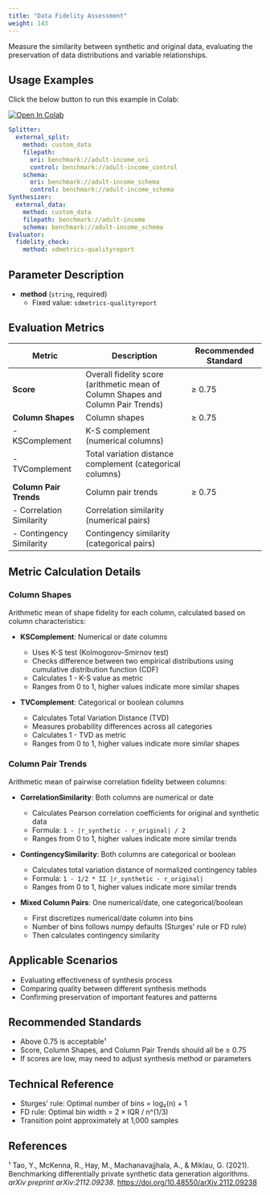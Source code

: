 ```yaml
---
title: "Data Fidelity Assessment"
weight: 143
---
```


Measure the similarity between synthetic and original data, evaluating the preservation of data distributions and variable relationships.

## Usage Examples

Click the below button to run this example in Colab:

[![Open In Colab](https://colab.research.google.com/assets/colab-badge.svg)](https://colab.research.google.com/github/nics-tw/petsard/blob/main/demo/petsard-yaml/evaluator-yaml/fidelity.ipynb)

```yaml
Splitter:
  external_split:
    method: custom_data
    filepath:
      ori: benchmark://adult-income_ori
      control: benchmark://adult-income_control
    schema:
      ori: benchmark://adult-income_schema
      control: benchmark://adult-income_schema
Synthesizer:
  external_data:
    method: custom_data
    filepath: benchmark://adult-income
    schema: benchmark://adult-income_schema
Evaluator:
  fidelity_check:
    method: sdmetrics-qualityreport
```

## Parameter Description

- **method** (`string`, required)
  - Fixed value: `sdmetrics-qualityreport`

## Evaluation Metrics

| Metric | Description | Recommended Standard |
|--------|-------------|---------------------|
| **Score** | Overall fidelity score (arithmetic mean of Column Shapes and Column Pair Trends) | ≥ 0.75 |
| **Column Shapes** | Column shapes | ≥ 0.75 |
| - KSComplement | K-S complement (numerical columns) | |
| - TVComplement | Total variation distance complement (categorical columns) | |
| **Column Pair Trends** | Column pair trends | ≥ 0.75 |
| - Correlation Similarity | Correlation similarity (numerical pairs) | |
| - Contingency Similarity | Contingency similarity (categorical pairs) | |

## Metric Calculation Details

### Column Shapes
Arithmetic mean of shape fidelity for each column, calculated based on column characteristics:

- **KSComplement**: Numerical or date columns
  - Uses K-S test (Kolmogorov-Smirnov test)
  - Checks difference between two empirical distributions using cumulative distribution function (CDF)
  - Calculates 1 - K-S value as metric
  - Ranges from 0 to 1, higher values indicate more similar shapes

- **TVComplement**: Categorical or boolean columns
  - Calculates Total Variation Distance (TVD)
  - Measures probability differences across all categories
  - Calculates 1 - TVD as metric
  - Ranges from 0 to 1, higher values indicate more similar shapes

### Column Pair Trends
Arithmetic mean of pairwise correlation fidelity between columns:

- **CorrelationSimilarity**: Both columns are numerical or date
  - Calculates Pearson correlation coefficients for original and synthetic data
  - Formula: `1 - |r_synthetic - r_original| / 2`
  - Ranges from 0 to 1, higher values indicate more similar trends

- **ContingencySimilarity**: Both columns are categorical or boolean
  - Calculates total variation distance of normalized contingency tables
  - Formula: `1 - 1/2 * ΣΣ |r_synthetic - r_original|`
  - Ranges from 0 to 1, higher values indicate more similar trends

- **Mixed Column Pairs**: One numerical/date, one categorical/boolean
  - First discretizes numerical/date column into bins
  - Number of bins follows numpy defaults (Sturges' rule or FD rule)
  - Then calculates contingency similarity

## Applicable Scenarios

- Evaluating effectiveness of synthesis process
- Comparing quality between different synthesis methods
- Confirming preservation of important features and patterns

## Recommended Standards

- Above 0.75 is acceptable¹
- Score, Column Shapes, and Column Pair Trends should all be ≥ 0.75
- If scores are low, may need to adjust synthesis method or parameters

## Technical Reference

- Sturges' rule: Optimal number of bins = log₂(n) + 1
- FD rule: Optimal bin width = 2 × IQR / n^(1/3)
- Transition point approximately at 1,000 samples

## References

¹ Tao, Y., McKenna, R., Hay, M., Machanavajjhala, A., & Miklau, G. (2021). Benchmarking differentially private synthetic data generation algorithms. *arXiv preprint arXiv:2112.09238*. https://doi.org/10.48550/arXiv.2112.09238